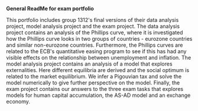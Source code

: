 **General ReadMe for exam portfolio**

This portfolio includes group 1312's final versions of their data analysis project, model analysis project and the exam project. 
The data analysis project contains an analysis of the Phillips curve, where it is investigated how the Phillips curve looks in two groups of countries - eurozone countries and similar non-eurozone countries. Furthermore, the Phillips curves are related to the ECB's quantitative easing program to see if this has had any visible effects on the relationship between unemployment and inflation. 
The model analysis project contains an analysis of a model that explores externalities. Here different equilibria are derived and the social optimum is related to the market equilibrium. We infer a Pigouvian tax and solve the model numerically to give further perspective on the model. 
Finally, the exam project contains our answers to the three exam tasks that explores models for human capital accumulation, the AS-AD model and an exchange economy.  
